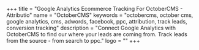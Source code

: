 +++
title = "Google Analytics Ecommerce Tracking For OctoberCMS - Attributio"
name = "OctoberCMS"
keywords = "octobercms, october cms, google analytics, cms, adwords, facebook, ppc, attribution, track leads, conversion tracking"
description = "Connect Google Analytics with OctoberCMS to find our where your leads are coming from. Track leads from the source - from search to ppc."
logo = ""
+++
